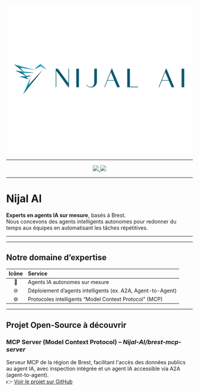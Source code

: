 <!-- Logo -->
<p align="center" href="https://nijal.ai">
  <img src="logo.png" alt="Logo Nijal AI" width="500"/>
</p>

---

<!-- Bandeau de liens -->
  <p align="center">
    <a href="https://www.linkedin.com/company/nijal-ai/">
        <img src="https://img.shields.io/badge/LinkedIn-0077B5?style=for-the-badge&logo=linkedin&logoColor=white&logoSize=auto" />
    </a>
    <a href="https://www.youtube.com/@nijal-ai">
        <img src="https://img.shields.io/badge/YouTube-FF0000?style=for-the-badge&logo=youtube&logoColor=white&logoSize=auto" />
    </a>
  </p>
  
---
# Nijal AI

**Experts en agents IA sur mesure**, basés à Brest.  
Nous concevons des agents intelligents autonomes pour redonner du temps aux équipes en automatisant les tâches répétitives.
****

---
##  Notre domaine d’expertise

| Icône | Service |
|:-----:|:--------|
| 🤖 | Agents IA autonomes sur mesure |
| 🌐 | Déploiement d’agents intelligents (ex. A2A, Agent-to-Agent) |
| ⚙️ | Protocoles intelligents “Model Context Protocol” (MCP) |

---

##  Projet Open-Source à découvrir

### **MCP Server (Model Context Protocol)** – *Nijal-AI/brest-mcp-server*

Serveur MCP de la région de Brest, facilitant l'accès des données publics au agent IA, avec inspection intégrée et un agent IA accessible via A2A (agent-to-agent).  
👉 [Voir le projet sur GitHub](https://github.com/Nijal-AI/brest-mcp-server)

